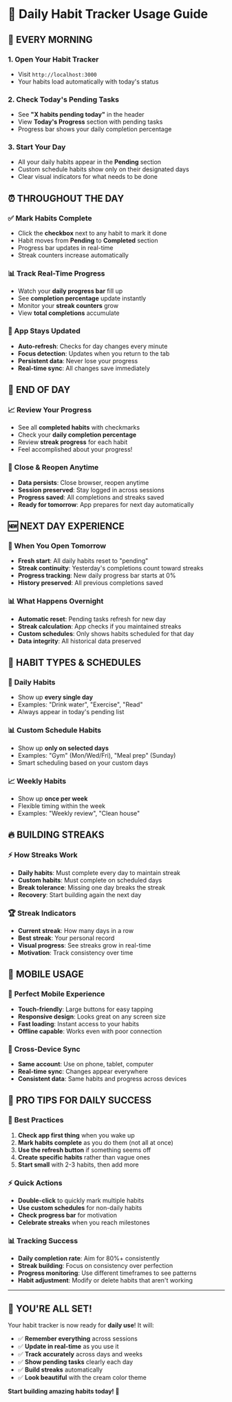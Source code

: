 # 📱 Daily Habit Tracker Usage Guide

## 🌅 **EVERY MORNING**

### 1. Open Your Habit Tracker
- Visit `http://localhost:3000`
- Your habits load automatically with today's status

### 2. Check Today's Pending Tasks
- See **"X habits pending today"** in the header
- View **Today's Progress** section with pending tasks
- Progress bar shows your daily completion percentage

### 3. Start Your Day
- All your daily habits appear in the **Pending** section
- Custom schedule habits show only on their designated days
- Clear visual indicators for what needs to be done

## ⏰ **THROUGHOUT THE DAY**

### ✅ Mark Habits Complete
- Click the **checkbox** next to any habit to mark it done
- Habit moves from **Pending** to **Completed** section
- Progress bar updates in real-time
- Streak counters increase automatically

### 📊 Track Real-Time Progress
- Watch your **daily progress bar** fill up
- See **completion percentage** update instantly
- Monitor your **streak counters** grow
- View **total completions** accumulate

### 🔄 App Stays Updated
- **Auto-refresh**: Checks for day changes every minute
- **Focus detection**: Updates when you return to the tab
- **Persistent data**: Never lose your progress
- **Real-time sync**: All changes save immediately

## 🌙 **END OF DAY**

### 📈 Review Your Progress
- See all **completed habits** with checkmarks
- Check your **daily completion percentage**
- Review **streak progress** for each habit
- Feel accomplished about your progress!

### 📱 Close & Reopen Anytime
- **Data persists**: Close browser, reopen anytime
- **Session preserved**: Stay logged in across sessions
- **Progress saved**: All completions and streaks saved
- **Ready for tomorrow**: App prepares for next day automatically

## 🆕 **NEXT DAY EXPERIENCE**

### 🌅 When You Open Tomorrow
- **Fresh start**: All daily habits reset to "pending"
- **Streak continuity**: Yesterday's completions count toward streaks
- **Progress tracking**: New daily progress bar starts at 0%
- **History preserved**: All previous completions saved

### 📊 **What Happens Overnight**
- **Automatic reset**: Pending tasks refresh for new day
- **Streak calculation**: App checks if you maintained streaks
- **Custom schedules**: Only shows habits scheduled for that day
- **Data integrity**: All historical data preserved

## 🎯 **HABIT TYPES & SCHEDULES**

### 📅 **Daily Habits**
- Show up **every single day**
- Examples: "Drink water", "Exercise", "Read"
- Always appear in today's pending list

### 📊 **Custom Schedule Habits**  
- Show up **only on selected days**
- Examples: "Gym" (Mon/Wed/Fri), "Meal prep" (Sunday)
- Smart scheduling based on your custom days

### 📈 **Weekly Habits**
- Show up **once per week**
- Flexible timing within the week
- Examples: "Weekly review", "Clean house"

## 🔥 **BUILDING STREAKS**

### ⚡ **How Streaks Work**
- **Daily habits**: Must complete every day to maintain streak
- **Custom habits**: Must complete on scheduled days
- **Break tolerance**: Missing one day breaks the streak
- **Recovery**: Start building again the next day

### 🏆 **Streak Indicators**
- **Current streak**: How many days in a row
- **Best streak**: Your personal record
- **Visual progress**: See streaks grow in real-time
- **Motivation**: Track consistency over time

## 📱 **MOBILE USAGE**

### 📲 **Perfect Mobile Experience**
- **Touch-friendly**: Large buttons for easy tapping
- **Responsive design**: Looks great on any screen size
- **Fast loading**: Instant access to your habits
- **Offline capable**: Works even with poor connection

### 🔄 **Cross-Device Sync**
- **Same account**: Use on phone, tablet, computer
- **Real-time sync**: Changes appear everywhere
- **Consistent data**: Same habits and progress across devices

## 🚀 **PRO TIPS FOR DAILY SUCCESS**

### 🎯 **Best Practices**
1. **Check app first thing** when you wake up
2. **Mark habits complete** as you do them (not all at once)
3. **Use the refresh button** if something seems off
4. **Create specific habits** rather than vague ones
5. **Start small** with 2-3 habits, then add more

### ⚡ **Quick Actions**
- **Double-click** to quickly mark multiple habits
- **Use custom schedules** for non-daily habits
- **Check progress bar** for motivation
- **Celebrate streaks** when you reach milestones

### 📊 **Tracking Success**
- **Daily completion rate**: Aim for 80%+ consistently
- **Streak building**: Focus on consistency over perfection
- **Progress monitoring**: Use different timeframes to see patterns
- **Habit adjustment**: Modify or delete habits that aren't working

---

## 🎉 **YOU'RE ALL SET!**

Your habit tracker is now ready for **daily use**! It will:
- ✅ **Remember everything** across sessions
- ✅ **Update in real-time** as you use it
- ✅ **Track accurately** across days and weeks
- ✅ **Show pending tasks** clearly each day
- ✅ **Build streaks** automatically
- ✅ **Look beautiful** with the cream color theme

**Start building amazing habits today! 🚀**

